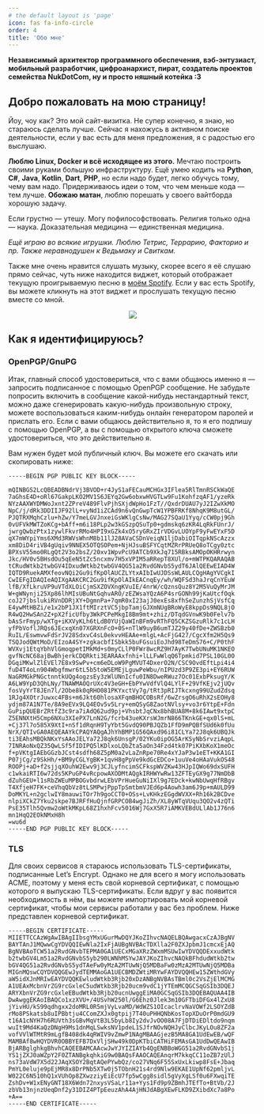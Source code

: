 ```yaml
---
# the default layout is 'page'
icon: fas fa-info-circle
order: 4
title: 'Обо мне'
---
```



**Независимый архитектор программного обеспечения, вэб-энтузиаст, мобильный разработчик, цифроанархист, пират, создатель проектов семейства NukDotCom, ну и просто няшный котейка :3**

## Добро пожаловать на мою страницу!

Йоу, чоу как? Это мой сайт-визитка. Не супер конечно, я знаю, но стараюсь сделать лучше. Сейчас я нахожусь в активном поиске деятельности, если у вас есть для меня предложения, я с радостью его выслушаю.

**Люблю Linux, Docker и всё исходящее из этого.** Мечтаю построить своими руками большую инфраструктуру. Ещё умею кодить на **Python**, **C#**, **Java**, **Kotlin**, **Dart**, **PHP**, но если надо будет, легко обучусь тому, чему вам надо. Придерживаюсь идеи о том, что чем меньше кода — тем лучше. **Обожаю матан**, люблю порешать у своего вайтборда хорошую задачу.

Если грустно — утешу. Могу пофилософствовать. Религия только одна — наука. Доказательная медицина — единственная медицина.

*Ещё играю во всякие игрушки. Люблю Тетрис, Террарию, Факторио и пр. Также неравнодушен к Ведьмаку и Свиткам.*

Также мне очень нравится слушать музыку, скорее всего я её слушаю прямо сейчас, чуть ниже находится виджет, который отображает текущую проигрываемую песню в [моём Spotify](https://open.spotify.com/user/k8d2u3l1klp64mdypz4b983mn?si=8fcd86a5a16348b1). Если у вас есть Spotify, вы можете кликнуть на этот виджет и прослушать текущую песню вместе со мной.

<p align="center">
    <a href="https://spotify-github-profile.vercel.app/api/view?uid=k8d2u3l1klp64mdypz4b983mn&redirect=true"><img src="https://spotify-github-profile.vercel.app/api/view?uid=k8d2u3l1klp64mdypz4b983mn&cover_image=true&theme=novatorem&show_offline=true&background_color=121212&interchange=false&bar_color=53b14f&bar_color_cover=false"></a>
</p> 

## Как я идентифицируюсь?
### OpenPGP/GnuPG

Итак, главный способ удостовериться, что с вами общаюсь именно я — запросить подписанное с помощью OpenPGP сообщение. Не забудьте попросить включить в сообщение какой-нибудь нестандартный текст, можно даже сгенерировать какую-нибудь произвольную строку, можете воспользоваться каким-нибудь онлайн генератором паролей и прислать его. Если с вами общаюсь действительно я, то я его подпишу с помощью OpenPGP, а вы с помощью открытого ключа сможете удостовериться, что это действительно я.

Вам нужен будет мой публичный ключ. Вы можете его скачать или скопировать ниже:

```
-----BEGIN PGP PUBLIC KEY BLOCK-----

mQINBGS2LcQBEADBNdrVj3BVOD+r4JyS1aFECauMCHGx3IFlea5RlTmnRSCkWaQE
7aGhsE4D+oRl67GakpLKO2MV1S6JEYq2Gw6obxwHVGTLw9Fu1KohfzqAF1/yzeRk
NYzAAXWYDMWoJxnt2ZPreV489FlvPjhSXjdWpHo1FzT//QxdrDUAU7yJ2IZwXkMO
NpC/j/dRk3DDIIJF92lL+vyNd1iZCAd9n6vQnGwpTcW1YPBFRKf8NhqK9M8utGL/
PJQTRXMqhCzlu+hZw/Y7meLGVJnxeiGsWKlgCsNw/MAG27SQaU1Yyq/cCW0pj9Gh
0vUFVkMWTZoKCg+bAff+m6i18PLp2w3kGSzpQSuTp0+gdmskq6zKR4LqRkFUnrJ/
jwrgQwbzPtx1zywlFkvrRMo4HPI9xGZk4xO5ryGRxZIrVDGvLUOYpF9yFwEYxF5D
qX7mWYpiYms6XMd3RWVsWhnM8b11lJ28AVaCSDnVeiqN1ljDabiOITqpkNScAzzx
xm8DiD4riVB4gUqiv9NNEX5OTQSOPem+NjHJsuBSFYCqtMZRrPRUeQ8oTCgy0ztc
BPXsV55mo0RLgQt2V3o2bsZ/20xv1WpvPcU9ATCb9XkJq715RBksAMOpOKHRrwyn
Jkc/HV0v5BHsdOu5qEeN5tZc5ncxmv7H5xVPIM5aRRepT8XUl/o+mWTPKQARAQAB
tCRudWtkb2twbGV4IDxudWtkb2twbGV4QG51a2RvdGNvbS5ydT6JAlQEEwEIAD4W
IQTD9RuekAMXfeovNQi2Gu9ifKpOlAUCZLYtxAIbIwUJDSsWLAULCQgHAgYVCgkI
CwIEFgIDAQIeAQIXgAAKCRC2Gu9ifKpOlAIkEACnqEy/wh/WQFSd3haJrqCnYEuW
lfB/XfLkruVP9uVTdXLOiCjmSXZOVXngKVuIE/4nrW/cQznsQuz8Y2M5VuQyMrJM
W+gWNynji25Xp86lhMIsUBuNtGqhvARO/zEZWsaYQzA6P4srGONh99jKaUtcfOqk
coJ27jbslukiRVnDDRjXY+DgmnPa+7qmR0xI23ajJ0exEs8xfhSeZunzhSjVsfCq
E4ywMtHBZi/e1x2bP1JX1ftMIrztVC5jbpTamjGJXmNUgBRoWyE8kppDs9NQL8jO
R4wQ2HwSAn2Z+pX2ficUfby3WkPCPeMkgI8Bm9mt+zhiz/DTqdGVnwK9b0Felv7b
bAsSrFmyp/wXTg+iKXVyKLh6tLdB0YUjQaWInBFm9vRThFQ5CKZSGzuRlk7c1cLH
yfPbVoflJRQs6JEcxqXn07XGRXnFcO+0S+nTlW9uyB6umTJZ29y40fDe+ZWSBzb0
RuIL/EswmvwFdSrJV28SdxvC4sL0ekvvHEAAe+mlgL+AcFjG427/CgcXfm2H5Qs9
TSQJodQWtMoD/EIzoA4SY+zgkacbfISbkk5buFGsuiEoJhd98TeDmS76+C/P0thF
WVXvj1EtqYbhVlGmoqpetIMkMd+s0myCLlP0FWr8wcRZ9H7AyK7TwbUNuMK1NKEO
gvfNcNC68ajBwBhjerkCDQRkti3EARAAxfnhi+lLLFwWlqQ6Tpmkid7PSL10GL0O
DGqiMKwlZlEVEl7E8x9SwPv+cm6eDLoW9PgMVUT4DxerO2N/CSC9OvdEftLpi4i4
fuD4T4oLn904Wbgfmwr6tL5b5toW5EMEjLguwPeWbu/nIPUzd3P9ZE3pi+EY6RUW
NaGRMGkPNGctnntkUQg4ogzsEy3zWlUNnIcfu0IN8DweRWuz7Oc01ExbPksugY/K
A6LW9YpD3QhLNy/TNAWMAOQrUXc4V3eGH+EbPYwVdfVlQ4LYlF+29VfKEjv2jUQv
fosVyYrT8JEn7l/2Obe8k0qRHO081PKYxctVy7g/tRt3pRIJTkcxng99UZudZdsq
1RJg4XOtrJuwxc4FBs+m6Jkt60hlosaXFqmBHOCOBsRf/6wZrsgO6uRhX2sEOHy8
ydjm87A1N7Te/8A9eEVx9LQ4EOv5v5Lry+emQSyG8ZaotNVlsy+vo3r6YtpE+Fdn
GuPipQUEBrZRtfZ3c9ra7iAdQ62ud9pj+VhsbtJqCNx8bhBUA8M+8k6IAwt9xtpC
Z5ENNXtH5Cmp6NXu3XIePX7LnN2G/fcrb43ueKXrsWJmrN866TKnkGE+qx0lS+mL
+Cj37l7o585X9XtI+nSf1dRqnH9TyYbt5GvdQ90PBJQZb1FfD9mPQBfSUd6k0fUu
NrX/QTIvGA0AEQEAAYkCPAQYAQgAJhYhBMP1G56QAxd96i81CLYa72J8qk6UBQJk
ti3EAhsMBQkNKxYsAAoJELYa72J8qk6UnsgP/02YKu0ipOG5ArKSyNbSrvziAqpL
7INRAoNxQZ35QwLSf5fIDIPQ5lKDlxoLQbZta5aOn34Fzd4tk07PiKXbKoX1meOc
f+pVKtgIAEbGGzbJCst4sdfh68Z5pM0a2vLaZnRpe70Re4xYJaP3w1eET+KKA1GI
P07jCg/z9SkHh/+BM9yCGLYgBK+1qvH8gPpVe9kdGcEDCo+1uuVe4oHAaVukOS48
ROOPj+aD+f2sjjqXOuhW2Ewv9j3CJLyfncimSCFkspWVZKw43HJpIQWo69dxSUFH
c1wkaiRTI6w72ds5KPuGP4vRcpowAXODMtAQgkIRHWYwRw13ZFTEyGX9g77NmDbB
dZuhGEU+l1sRbZWEuMPBOGvbdrwLEbVPrHueGuNiIXl9g7EDck+kwNbUwqHfRBgv
T4XfjeH7FK+ceVhqQbVz8tLSMPwjPppTpSmtbmVJEd6p4Aowh3am6J9p+mAULD99
DoMKYL+n2gclwIY8mauwiTOr7h9goCCT0+OSs+LvKHkzEGgdWVXX+Rh16k2BCDve
nlpiXCkZ7Yku2skpe7BJRFfHuQjnfGRPCOB4wgJiZh/XL8yWTqVUqu3QO2v4zQTi
PsE35Tlh5Qvmw2oWtkMKpL68Z1hxhFcv5016Wj7GxX5R7iAMKVEBdULlAb1J76n6
mn1HqQ2EOkNMxH8h
=wu6d
-----END PGP PUBLIC KEY BLOCK-----
```
### TLS

Для своих сервисов я стараюсь использовать TLS-сертификаты, подписанные Let’s Encrypt. Однако не для всего я могу использовать ACME, поэтому у меня есть свой корневой сертификат, с помощью которого я выпускаю TLS-сертификаты. Если вдруг у вас появится необходимость в нём, вы можете импортировать мой корневой сертификат, чтобы мои сервисы работали у вас без проблем. Ниже представлен корневой сертификат.

```
-----BEGIN CERTIFICATE-----
MIIETTCCAzWgAwIBAgIIbsgYMxUGurMwDQYJKoZIhvcNAQELBQAwgacxCzAJBgNV
BAYTAnJ1MQwwCgYDVQQIEwNla2IxFjAUBgNVBAcTDXlla2F0ZXJpbmJ1cmcxEjAQ
BgNVBAoTCW51a2RvdGNvbTEPMA0GA1UECxMGaXRzZWxmMSUwIwYDVQQDExxudWtk
b2twbGV4Lm51a2RvdGNvbS5yb290LWNhMSYwJAYJKoZIhvcNAQkBFhdudWtkb2tw
bGV4QG51a2RvdGNvbS5ydTAeFw0yMzA2MTUwNjQ5MDBaFw0zMzA2MTUwNjQ5MDBa
MIGnMQswCQYDVQQGEwJydTEMMAoGA1UECBMDZWtiMRYwFAYDVQQHEw15ZWthdGVy
aW5idXJnMRIwEAYDVQQKEwludWtkb3Rjb20xDzANBgNVBAsTBml0c2VsZjElMCMG
A1UEAxMcbnVrZG9rcGxleC5udWtkb3Rjb20ucm9vdC1jYTEmMCQGCSqGSIb3DQEJ
ARYXbnVrZG9rcGxleEBudWtkb3Rjb20ucnUwggEiMA0GCSqGSIb3DQEBAQUAA4IB
DwAwggEKAoIBAQCo1xzXVU+/4USvhW250l/G6Ehz0Jlek3m10GFTbiDFGx4lZxU8
jYivHU/kS99qdhgxx2doMRL0R5mjVyLvaMD/WdWZS1OIcaclrvNaVOWf2LSOYZdB
rMo8PSkatsb8uIPBbtju4CComZXJx0gtpij7T40uPHHQNbKosTopXDuOrP0mdGU9
t16A1cNYH7h6RUVth3sGBvMqVtB3L5byLb8Iy2dvJvOO08A7FjDTDiEDltdo9nqm
wuIt9Md4KaQzDNgH9Ms1dnMqLSwksNV1pdeL1SJfrNOvNQHJyClbcJKyLOu8ZF2a
vofVVlWTMtR9mLgfB408dk4qRWIV9vZmwP1NAgMBAAGjezB5MA8GA1UdEwEB/wQF
MAMBAf8wHQYDVR0OBBYEFB7DxVljSHw49k0DpKTbiCATHiFEMAsGA1UdDwQEAwIB
BjARBglghkgBhvhCAQEEBAMCAAcwJwYJYIZIAYb4QgENBBoWGG51a2RvdGNvbS1j
YS1jZXJ0aWZpY2F0ZTANBgkqhkiG9w0BAQsFAAOCAQEAnqrM7kkqCC11oZB7zUlJ
ns73aVdW7X5d22JAqXSOY2BqtAQePYwbQz/co27VNq6F55SxUxLkiwp8FsE+Jbaq
PmYL0eluje9pEjMR8x8DrPNb5XTw0j5TObnH21s4rd9Nlw9EKAE1UpNf62pmljvL
W022C6N510hQ1xVUhOp8ZXwzziyEiEcU7fp5wCgg8sidl5gVyXgLSf0u6FXwqiTE
ZshDv+W1xENyGNT18X6Wdn72nxysVSaLr11a+Yys1Fd9p9ZBmhJTEfTo+BtVb/2J
zbVb13njnzUeqDnf2y31DIZ4PTpEeuzAhA4AjHNJdABgXEwFLKD9ZXibdXc7a8Po
+A==
-----END CERTIFICATE-----
```

